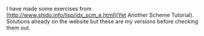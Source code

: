 I have made some exercises from [http://www.shido.info/lisp/idx_scm_e.html](Yet Another Scheme Tutorial). Solutions already on the website but these are my versions before checking them out.